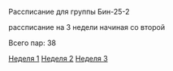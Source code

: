 Рассписание для группы Бин-25-2

рассписание на 3 недели начиная со второй

Всего пар: 38

[Неделя 1](timetable_1w.md)
[Неделя 2](timetable_2w.md)
[Неделя 3](timetable_3w.md)